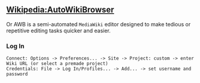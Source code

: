 ## [Wikipedia:AutoWikiBrowser](https://en.wikipedia.org/wiki/Wikipedia:AutoWikiBrowser)

Or AWB is a semi-automated `MediaWiki` editor designed to make tedious or repetitive editing tasks quicker and easier.

### Log In

```
Connect: Options -> Preferences... -> Site -> Project: custom -> enter Wiki URL (or select a premade project)
Credentials: File -> Log In/Profiles... -> Add... -> set username and password
```
